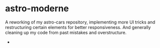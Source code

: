 # astro-moderne
A reworking of my astro-cars repository, implementing more UI tricks and restructuring certain elements for better responsiveness. And generally cleaning up my code from past mistakes and overstructure.


*
